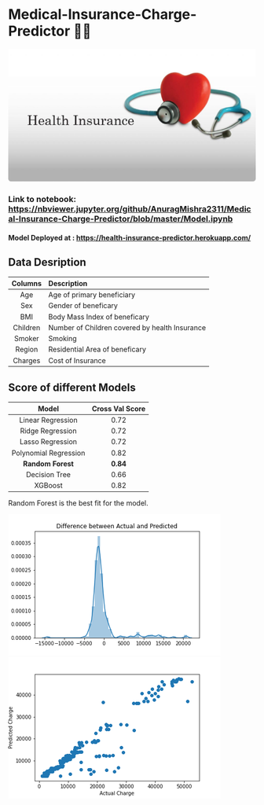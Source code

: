 # Medical-Insurance-Charge-Predictor :man_health_worker:

![](images/fd.jpg)

### Link to notebook: https://nbviewer.jupyter.org/github/AnuragMishra2311/Medical-Insurance-Charge-Predictor/blob/master/Model.ipynb


#### Model Deployed at : https://health-insurance-predictor.herokuapp.com/

## Data Desription
| Columns | Description | 
| :---: |:--- |  
|Age |Age of primary beneficiary |
|Sex| Gender of beneficary|
|BMI| Body Mass Index of beneficary|
|Children|Number of Children covered by health Insurance|
|Smoker | Smoking |
|Region | Residential Area of beneficary |
|Charges | Cost of Insurance|


## Score of different Models
| Model | Cross Val Score |
| :---:  | :---:  |
| Linear Regression |  0.72 |
| Ridge Regression |   0.72 |
| Lasso Regression |   0.72 |
| Polynomial Regression| 0.82|
| **Random Forest** | **0.84**|
|Decision Tree| 0.66|
| XGBoost | 0.82|

Random Forest is the best fit for the model.

![](images/w.png) ![](images/x.png)
